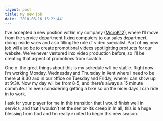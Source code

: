 ```yaml
---
layout: post
title: My new job
date: '2010-06-16 16:22:44'
---
```


I’ve accepted a new position within my company
([MicroK12](http://www.microk12.com "MicroK12")), where I’ll move from
the service department fixing computers to our sales department, doing
inside sales and also filling the role of video specialist. Part of my
new job will also be to create promotional videos spotlighting products
for our website. We’ve never ventured into video production before, so
I’ll be creating that aspect of promotions from scratch.

One of the great things about this is my schedule will be stable. Right
now I’m working Monday, Wednesday and Thursday in Kent where I need to
be there at 8:30 and in our office on Tuesday and Friday, where I can
show up at 9:30. Now my day will be from 8-5, and there’s always a 15
minute commute. I’m even considering getting a bike so on the nicer days
I can ride in to work.

I ask for your prayer for me in this transition that I would finish well
in service, and that I wouldn’t let the senior-itis creep in.In all,
this is a huge blessing from God and I’m really excited to begin this
new season.
